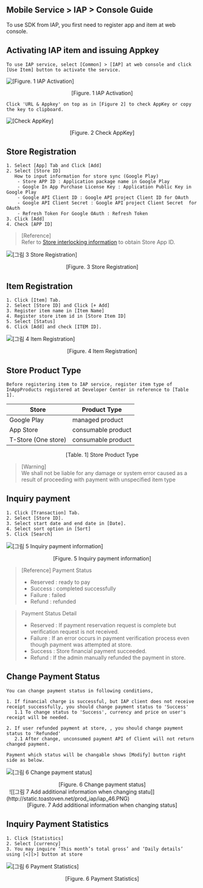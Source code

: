## Mobile Service > IAP > Console Guide

To use SDK from IAP, you first need to register app and item at web console. 

## Activating IAP item and issuing Appkey

```
To use IAP service, select [Common] > [IAP] at web console and click [Use Item] button to activate the service.
```

![[Figure. 1 IAP Activation]](http://static.toastoven.net/prod_iap/iap_n_30.png)
<center>[Figure. 1 IAP Activation]</center>

```
Click 'URL & Appkey' on top as in [Figure 2] to check AppKey or copy the key to clipboard.
```

![[Check AppKey]](http://static.toastoven.net/prod_iap/iap_n_31.png)
<center>[Figure. 2 Check AppKey]</center>

## Store Registration

```
1. Select [App] Tab and Click [Add]
2. Select [Store ID]   
   How to input information for store sync (Google Play) 
    - Store APP ID : Application package name in Google Play
    - Google In App Purchase License Key : Application Public Key in Google Play 
    - Google API Client ID : Google API project Client ID for OAuth  
    - Google API Client Secret : Google API project Client Secret  for OAuth
    - Refresh Token For Google OAuth : Refresh Token   
3. Click [Add]  
4. Check [APP ID]
```

> [Reference]  
> Refer to [Store interlocking information](./console-guide) to obtain Store App ID.

![[그림 3 Store Registration]](http://static.toastoven.net/prod_iap/iap_n_32.png)
<center>[Figure. 3 Store Registration]</center>

## Item Registration

```
1. Click [Item] Tab.  
2. Select [Store ID] and Click [+ Add]   
3. Register item name in [Item Name]  
4. Register store item id in [Store Item ID]  
5. Select [Status]  
6. Click [Add] and check [ITEM ID].  
```

![[그림 4 Item Registration]](http://static.toastoven.net/prod_iap/iap_n_33.png)
<center>[Figure. 4 Item Registration]</center>

## Store Product Type

```
Before registering item to IAP service, register item type of InAppProducts registered at Developer Center in reference to [Table 1].
```

|Store|	Product Type|
|---|---|
|Google Play|	managed product|
|App Store|	consumable product|
|T-Store (One store)|	consumable product|

<center>[Table. 1] Store Product Type</center>

> [Warning]  
> We shall not be liable for any damage or system error caused as a result of proceeding with payment with unspecified item type

## Inquiry payment

```
1. Click [Transaction] Tab.
2. Select [Store ID].
3. Select start date and end date in [Date].
4. Select sort option in [Sort]
5. Click [Search]  
```

![[그림 5 Inquiry payment information]](http://static.toastoven.net/prod_iap/iap_n_44.png)
<center>[Figure. 5 Inquiry payment information]</center>

> [Reference]
> Payment Status   
>  - Reserved : ready to pay   
>  - Success : completed successfully   
>  - Failure : failed  
>  - Refund : refunded

> Payment Status Detail 
>  - Reserved : If payment reservation request is complete but verification request is not received.   
>  - Failure : If an error occurs in payment verification process even though payment was attempted at store.   
>  - Success : Store financial payment succeeded.
>  - Refund : If the admin manually refunded the payment in store. 


## Change Payment Status
```
You can change payment status in following conditions, 

1. If financial charge is successful, but IAP client does not receive receipt successfully, you should change payment status to 'Success'
   1.1 To change status to 'Success', currency and price on user's receipt will be needed.  

2. If user refunded payment at store, , you should change payment status to 'Refunded'
   2.1 After change, unconsumed payment API of Client will not return changed payment.

Payment which status will be changable shows [Modify] button right side as below. 

```
![[그림 6 Change payment status]](http://static.toastoven.net/prod_iap/iap_45.png)
<center>[Figure. 6 Change payment status]</center>
 
![[그림 7 Add additional information when changing statu]](http://static.toastoven.net/prod_iap/iap_46.PNG)
<center>[Figure. 7 Add additional information when changing status]</center>




## Inquiry Payment Statistics

```
1. Click [Statistics]  
2. Select [currency]  
3. You may inquire ‘This month’s total gross’ and ‘Daily details’ using [<][>] button at store  
```

![[그림 6 Payment Statistics]](http://static.toastoven.net/prod_iap/iap_n_35.png)
<center>[Figure. 6 Payment Statistics]</center>


